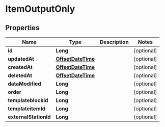 

# ItemOutputOnly

## Properties

Name | Type | Description | Notes
------------ | ------------- | ------------- | -------------
**id** | **Long** |  |  [optional]
**updatedAt** | [**OffsetDateTime**](OffsetDateTime.md) |  |  [optional]
**createdAt** | [**OffsetDateTime**](OffsetDateTime.md) |  |  [optional]
**deletedAt** | [**OffsetDateTime**](OffsetDateTime.md) |  |  [optional]
**dataModified** | **Long** |  |  [optional]
**order** | **Long** |  |  [optional]
**templateblockId** | **Long** |  |  [optional]
**templateitemId** | **Long** |  |  [optional]
**externalStationId** | **Long** |  |  [optional]



